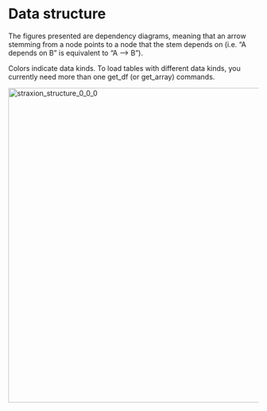 # Data structure

The figures presented are dependency diagrams, meaning that an arrow stemming from a node points to a node that the stem depends on (i.e. “A depends on B” is equivalent to “A —> B”).

Colors indicate data kinds. To load tables with different data kinds, you currently need more than one get_df (or get_array) commands.

<img width="1180" height="632" alt="straxion_structure_0_0_0" src="https://github.com/user-attachments/assets/f59c59ca-87db-401d-8680-6af8218838e3" />
